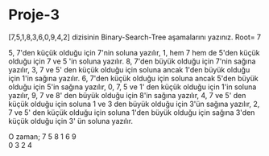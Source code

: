 # Proje-3
[7,5,1,8,3,6,0,9,4,2] dizisinin Binary-Search-Tree aşamalarını yazınız.
 Root= 7
 
 5, 7'den küçük olduğu için 7'nin soluna yazılır,
 1, hem 7 hem de 5'den küçük olduğu için 7 ve 5 'in soluna yazılır.
 8, 7'den büyük olduğu için 7'nin sağına yazılır,
 3, 7 ve 5' den küçük olduğu için soluna ancak 1'den büyük olduğu için 1'in sağına yazılır.
 6, 7'den küçük olduğu için soluna ancak 5'den büyük olduğu için 5'in sağına yazılır,
 0, 7, 5 ve 1' den küçük olduğu için 1'in soluna yazılır,
 9, 7 ve 8' den büyük olduğu için 8'in sağına yazılır, 
 4, 7 ve 5' den küçük olduğu için soluna 1 ve 3 den büyük olduğu için 3'ün sağına yazılır,
 2, 7 ve 5' den küçük olduğu için soluna 1'den büyük olduğu için sağına 3'den küçük olduğu için 3' ün soluna yazılır.
               
 
 O zaman;
                                   7
                            5            8
                      1          6            9                  
                0           3
                      2          4
